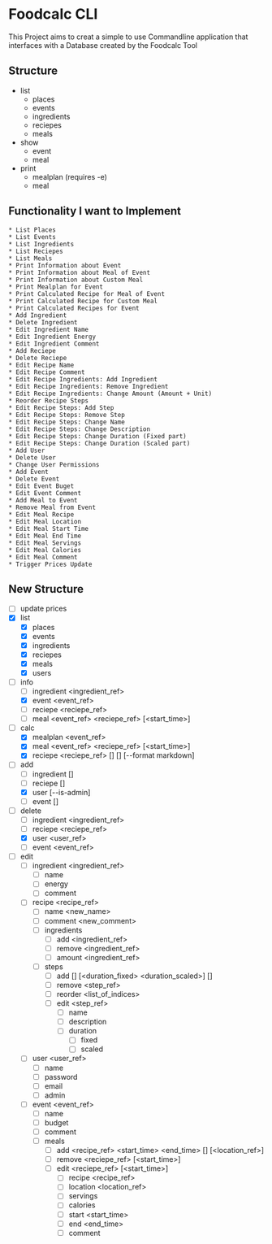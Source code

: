 # Foodcalc CLI
This Project aims to creat a simple to use Commandline application that interfaces with a Database created by the Foodcalc Tool

## Structure
- list
    - places
    - events
    - ingredients
    - reciepes
    - meals
- show
    - event
    - meal
- print
    - mealplan (requires -e)
    - meal

## Functionality I want to Implement
    * List Places
    * List Events
    * List Ingredients
    * List Reciepes
    * List Meals
    * Print Information about Event
    * Print Information about Meal of Event
    * Print Information about Custom Meal
    * Print Mealplan for Event
    * Print Calculated Recipe for Meal of Event
    * Print Calculated Recipe for Custom Meal
    * Print Calculated Recipes for Event
    * Add Ingredient
    * Delete Ingredient
    * Edit Ingredient Name
    * Edit Ingredient Energy
    * Edit Ingredient Comment
    * Add Reciepe
    * Delete Reciepe
    * Edit Recipe Name
    * Edit Recipe Comment
    * Edit Recipe Ingredients: Add Ingredient
    * Edit Recipe Ingredients: Remove Ingredient
    * Edit Recipe Ingredients: Change Amount (Amount + Unit)
    * Reorder Recipe Steps
    * Edit Recipe Steps: Add Step
    * Edit Recipe Steps: Remove Step
    * Edit Recipe Steps: Change Name
    * Edit Recipe Steps: Change Description
    * Edit Recipe Steps: Change Duration (Fixed part)
    * Edit Recipe Steps: Change Duration (Scaled part)
    * Add User
    * Delete User
    * Change User Permissions
    * Add Event
    * Delete Event
    * Edit Event Buget
    * Edit Event Comment
    * Add Meal to Event
    * Remove Meal from Event
    * Edit Meal Recipe
    * Edit Meal Location
    * Edit Meal Start Time
    * Edit Meal End Time
    * Edit Meal Servings
    * Edit Meal Calories
    * Edit Meal Comment
    * Trigger Prices Update

## New Structure
* [ ] update prices
* [x] list
    * [x] places
    * [x] events
    * [x] ingredients
    * [x] reciepes
    * [x] meals
    * [x] users
* [ ] info
    * [ ] ingredient <ingredient_ref>
    * [x] event <event_ref>
    * [ ] reciepe <reciepe_ref> <people>
    * [ ] meal <event_ref> <reciepe_ref> [<start_time>]
* [ ] calc
    * [x] mealplan <event_ref>
    * [x] meal <event_ref> <reciepe_ref> [<start_time>]
    * [x] reciepe <reciepe_ref> [<people>] [<calories>] [--format markdown]
* [ ] add
    * [ ] ingredient <name> <energy> [<comment>]
    * [ ] reciepe <name> [<comment>]
    * [x] user <name> <password> <e-mail> [--is-admin]
    * [ ] event <name> <budget> [<comment>]
* [ ] delete
    * [ ] ingredient <ingredient_ref>
    * [ ] reciepe <reciepe_ref>
    * [x] user <user_ref>
    * [ ] event <event_ref>
* [ ] edit
    * [ ] ingredient <ingredient_ref>
        * [ ] name <name>
        * [ ] energy <energy>
        * [ ] comment <comment>
    * [ ] recipe <recipe_ref>
        * [ ] name <new_name>
        * [ ] comment <new_comment>
        * [ ] ingredients
            * [ ] add <ingredient_ref> <amount>
            * [ ] remove <ingredient_ref>
            * [ ] amount <ingredient_ref> <amount>
        * [ ] steps
            * [ ] add <name> [<description>] [<duration_fixed> <duration_scaled>] [<index>]
            * [ ] remove <step_ref>
            * [ ] reorder <list_of_indices>
            * [ ] edit <step_ref>
                * [ ] name <name>
                * [ ] description
                * [ ] duration
                    * [ ] fixed <duration>
                    * [ ] scaled <duration>
    * [ ] user <user_ref>
        * [ ] name <name>
        * [ ] password <password>
        * [ ] email <e-mail>
        * [ ] admin <bool>
    * [ ] event <event_ref>
        * [ ] name <name>
        * [ ] budget <budget>
        * [ ] comment <comment>
        * [ ] meals
            * [ ] add <recipe_ref> <servings> <calories> <start_time> <end_time> [<comment>] [<location_ref>]
            * [ ] remove <reciepe_ref> [<start_time>]
            * [ ] edit <reciepe_ref> [<start_time>]
                * [ ] recipe <recipe_ref>
                * [ ] location <location_ref>
                * [ ] servings <servings>
                * [ ] calories <calories>
                * [ ] start <start_time>
                * [ ] end <end_time>
                * [ ] comment <comment>
